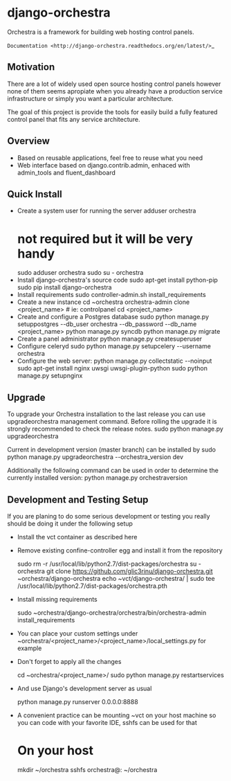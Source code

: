 django-orchestra
================

Orchestra is a framework for building web hosting control panels.

`Documentation <http://django-orchestra.readthedocs.org/en/latest/>`_


Motivation
----------
There are a lot of widely used open source hosting control panels however none of them seems apropiate when you already have a production service infrastructure or simply you want a particular architecture.

The goal of this project is provide the tools for easily build a fully featured control panel that fits any service architecture.


Overview
--------
* Based on reusable applications, feel free to reuse what you need
* Web interface based on django.contrib.admin, enhaced with admin_tools and fluent_dashboard


Quick Install
-------------
- Create a system user for running the server
    adduser orchestra
    # not required but it will be very handy
    sudo adduser orchestra sudo
    su - orchestra
- Install django-orchestra's source code
    sudo apt-get install python-pip
    sudo pip install django-orchestra
- Install requirements
    sudo controller-admin.sh install_requirements
- Create a new instance
    cd ~orchestra
    orchestra-admin clone <project_name> # ie: controlpanel
    cd <project_name>
- Create and configure a Postgres database
    sudo python manage.py setuppostgres --db_user orchestra --db_password <password> --db_name <project_name>
    python manage.py syncdb
    python manage.py migrate
- Create a panel administrator
    python manage.py createsuperuser
- Configure celeryd
    sudo python manage.py setupcelery --username orchestra
- Configure the web server:
    python manage.py collectstatic --noinput
    sudo apt-get install nginx uwsgi uwsgi-plugin-python
    sudo python manage.py setupnginx


Upgrade
-------
To upgrade your Orchestra installation to the last release you can use upgradeorchestra management command. Before rolling the upgrade it is strongly recommended to check the release notes.
    sudo python manage.py upgradeorchestra

Current in development version (master branch) can be installed by
    sudo python manage.py upgradeorchestra --orchestra_version dev

Additionally the following command can be used in order to determine the currently installed version:
    python manage.py orchestraversion



Development and Testing Setup
-----------------------------
If you are planing to do some serious development or testing you really should be doing it under the following setup

- Install the vct container as described here
- Remove existing confine-controller egg and install it from the repository

    sudo rm -r /usr/local/lib/python2.7/dist-packages/orchestra
    su - orchestra
    git clone https://github.com/glic3rinu/django-orchestra.git ~orchestra/django-orchestra
    echo ~vct/django-orchestra/ | sudo tee /usr/local/lib/python2.7/dist-packages/orchestra.pth

- Install missing requirements

    sudo ~orchestra/django-orchestra/orchestra/bin/orchestra-admin install_requirements

- You can place your custom settings under ~orchestra/<project_name>/<project_name>/local_settings.py for example
- Don't forget to apply all the changes

    cd ~orchestra/<project_name>/
    sudo python manage.py restartservices
- And use Django's development server as usual

    python manage.py runserver 0.0.0.0:8888
- A convenient practice can be mounting ~vct on your host machine so you can code with your favorite IDE, sshfs can be used for that

    # On your host
    mkdir ~<user>/orchestra
    sshfs orchestra@<container-ip>: ~<user>/orchestra
